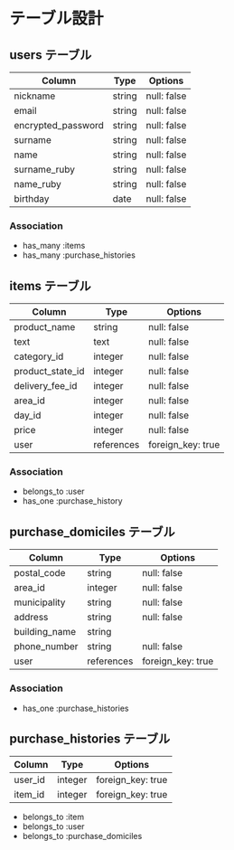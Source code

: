 # テーブル設計

## users テーブル

| Column             | Type     | Options     |
| ------------------ | -------- | ----------- |
| nickname           | string   | null: false |
| email              | string   | null: false |
| encrypted_password | string   | null: false |
| surname            | string   | null: false |
| name               | string   | null: false |
| surname_ruby       | string   | null: false |
| name_ruby          | string   | null: false |
| birthday           | date     | null: false |

### Association

- has_many :items
- has_many :purchase_histories

## items テーブル

| Column           | Type       | Options           |
| ---------------- | ---------- | ----------------- |
| product_name     | string     | null: false       |
| text             | text       | null: false       |
| category_id      | integer    | null: false       |
| product_state_id | integer    | null: false       |
| delivery_fee_id  | integer    | null: false       |
| area_id          | integer    | null: false       |
| day_id           | integer    | null: false       |
| price            | integer    | null: false       |
| user             | references | foreign_key: true |

### Association

- belongs_to :user
- has_one    :purchase_history

## purchase_domiciles テーブル

| Column          | Type       | Options           |
| --------------- | ---------- | ----------------- |
| postal_code     | string     | null: false       |
| area_id         | integer    | null: false       |
| municipality    | string     | null: false       |
| address         | string     | null: false       |
| building_name   | string     |                   |
| phone_number    | string     | null: false       |
| user            | references | foreign_key: true |
### Association

- has_one :purchase_histories

## purchase_histories テーブル
| Column    | Type       | Options           |
| --------- | ---------- | ----------------- |
| user_id   | integer    | foreign_key: true |
| item_id   | integer    | foreign_key: true |

- belongs_to :item
- belongs_to :user
- belongs_to :purchase_domiciles
